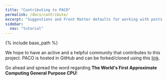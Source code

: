 ```yaml
---
title: "Contributing to PACO"
permalink: /docs/contribute/
excerpt: "Suggestions and Front Matter defaults for working with posts."
sidebar:
  nav: "tutorial"  
---
```


{% include base_path %}

We hope to have an active and a helpful community that contributes to this project. PACO is hosted in GitHub and can be forked/cloned using this [link](https://github.com/PACO-CPU/paco-env).

Go ahead and spread the word regarding **The World's First Approximate Computing General Purpose CPU**!

 
